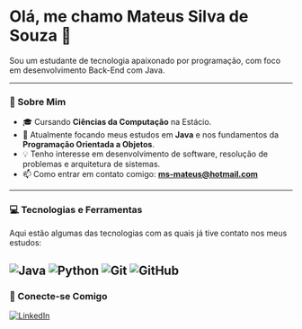 # Olá, me chamo Mateus Silva de Souza 👋

Sou um estudante de tecnologia apaixonado por programação, com foco em desenvolvimento Back-End com Java.

---

### 🚀 Sobre Mim
- 🎓 Cursando **Ciências da Computação** na Estácio.
- 🌱 Atualmente focando meus estudos em **Java** e nos fundamentos da **Programação Orientada a Objetos**.
- 💡 Tenho interesse em desenvolvimento de software, resolução de problemas e arquitetura de sistemas.
- 📫 Como entrar em contato comigo: **ms-mateus@hotmail.com**

---

### 💻 Tecnologias e Ferramentas

Aqui estão algumas das tecnologias com as quais já tive contato nos meus estudos:

![Java](https://img.shields.io/badge/Java-ED8B00?style=for-the-badge&logo=openjdk&logoColor=white)
![Python](https://img.shields.io/badge/Python-3776AB?style=for-the-badge&logo=python&logoColor=white)
![Git](https://img.shields.io/badge/GIT-E44C30?style=for-the-badge&logo=git&logoColor=white)
![GitHub](https://img.shields.io/badge/GitHub-100000?style=for-the-badge&logo=github&logoColor=white)
---

### 🔗 Conecte-se Comigo

[![LinkedIn](https://img.shields.io/badge/LinkedIn-0077B5?style=for-the-badge&logo=linkedin&logoColor=white)](https://www.linkedin.com/in/mateus-souza-40437b1a7/)
